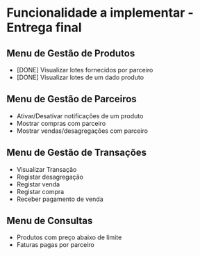 # Funcionalidade a implementar - Entrega final

## Menu de Gestão de Produtos

- [DONE] Visualizar lotes fornecidos por parceiro  
- [DONE] Visualizar lotes de um dado produto  

## Menu de Gestão de Parceiros

- Ativar/Desativar notificações de um produto  
- Mostrar compras com parceiro  
- Mostrar vendas/desagregações com parceiro  

## Menu de Gestão de Transações

- Visualizar Transação  
- Registar desagregação  
- Registar venda  
- Registar compra  
- Receber pagamento de venda  

## Menu de Consultas

- Produtos com preço abaixo de limite  
- Faturas pagas por parceiro
